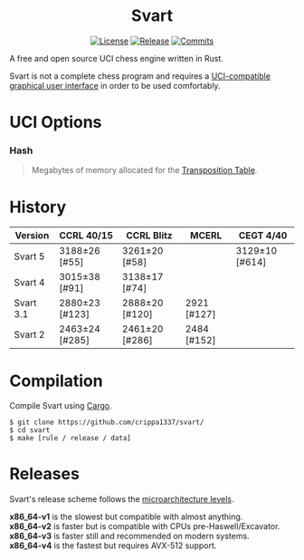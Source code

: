 <div align="center">

  # Svart
  [![License][license-badge]][license-link]
  [![Release][release-badge]][release-link]
  [![Commits][commits-badge]][commits-link]

</div>
A free and open source UCI chess engine written in Rust.

Svart is not a complete chess program and requires a [UCI-compatible graphical user interface](https://www.chessprogramming.org/UCI#GUIs) in order to be used comfortably.


# UCI Options
### Hash
> Megabytes of memory allocated for the [Transposition Table](https://en.wikipedia.org/wiki/Transposition_table).
    

# History

| Version   | CCRL 40/15     | CCRL Blitz     | MCERL        | CEGT 4/40      |
| --------- | -------------- | -------------- | ------------ | -------------- |
| Svart 5   | 3188±26 [#55]  | 3261±20 [#58]  |              | 3129±10 [#614] |
| Svart 4   | 3015±38 [#91]  | 3138±17 [#74]  |              |                |
| Svart 3.1 | 2880±23 [#123] | 2888±20 [#120] | 2921 [#127]  |                |
| Svart 2   | 2463±24 [#285] | 2461±20 [#286] | 2484 [#152]  |                |


# Compilation
Compile Svart using [Cargo](https://doc.rust-lang.org/cargo/).

```
$ git clone https://github.com/crippa1337/svart/
$ cd svart
$ make [rule / release / data]
```


# Releases
Svart's release scheme follows the [microarchitecture levels](https://en.wikipedia.org/wiki/X86-64#Microarchitecture_levels).

**x86_64-v1** is the slowest but compatible with almost anything.<br>
**x86_64-v2** is faster but is compatible with CPUs pre-Haswell/Excavator.<br>
**x86_64-v3** is faster still and recommended on modern systems.<br>
**x86_64-v4** is the fastest but requires AVX-512 support.
    
    
[commits-badge]:https://img.shields.io/github/commits-since/crippa1337/svart/latest?style=for-the-badge
[commits-link]:https://github.com/crippa1337/svart/commits/master
[release-badge]:https://img.shields.io/github/v/release/crippa1337/svart?style=for-the-badge&label=official%20release
[release-link]:https://github.com/crippa1337/svart/releases/latest
[license-badge]:https://img.shields.io/github/license/crippa1337/svart?style=for-the-badge&label=license&color=success
[license-link]:https://github.com/crippa1337/svart/blob/master/LICENSE
